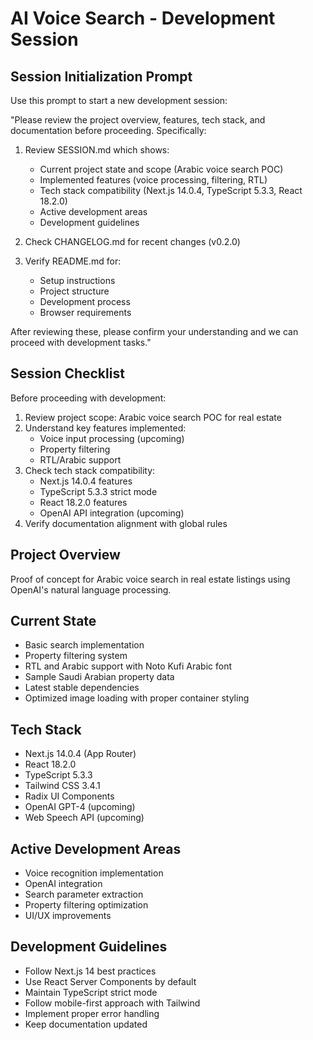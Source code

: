 # AI Voice Search - Development Session

## Session Initialization Prompt
Use this prompt to start a new development session:

"Please review the project overview, features, tech stack, and documentation before proceeding. Specifically:

1. Review SESSION.md which shows:
   - Current project state and scope (Arabic voice search POC)
   - Implemented features (voice processing, filtering, RTL)
   - Tech stack compatibility (Next.js 14.0.4, TypeScript 5.3.3, React 18.2.0)
   - Active development areas
   - Development guidelines

2. Check CHANGELOG.md for recent changes (v0.2.0)

3. Verify README.md for:
   - Setup instructions
   - Project structure
   - Development process
   - Browser requirements

After reviewing these, please confirm your understanding and we can proceed with development tasks."

## Session Checklist
Before proceeding with development:
1. Review project scope: Arabic voice search POC for real estate
2. Understand key features implemented:
   - Voice input processing (upcoming)
   - Property filtering
   - RTL/Arabic support
3. Check tech stack compatibility:
   - Next.js 14.0.4 features
   - TypeScript 5.3.3 strict mode
   - React 18.2.0 features
   - OpenAI API integration (upcoming)
4. Verify documentation alignment with global rules

## Project Overview
Proof of concept for Arabic voice search in real estate listings using OpenAI's natural language processing.

## Current State
- Basic search implementation
- Property filtering system
- RTL and Arabic support with Noto Kufi Arabic font
- Sample Saudi Arabian property data
- Latest stable dependencies
- Optimized image loading with proper container styling

## Tech Stack
- Next.js 14.0.4 (App Router)
- React 18.2.0
- TypeScript 5.3.3
- Tailwind CSS 3.4.1
- Radix UI Components
- OpenAI GPT-4 (upcoming)
- Web Speech API (upcoming)

## Active Development Areas
- Voice recognition implementation
- OpenAI integration
- Search parameter extraction
- Property filtering optimization
- UI/UX improvements

## Development Guidelines
- Follow Next.js 14 best practices
- Use React Server Components by default
- Maintain TypeScript strict mode
- Follow mobile-first approach with Tailwind
- Implement proper error handling
- Keep documentation updated 